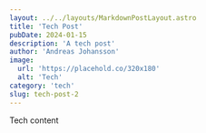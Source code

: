 ```yaml
---
layout: ../../layouts/MarkdownPostLayout.astro
title: 'Tech Post'
pubDate: 2024-01-15
description: 'A tech post'
author: 'Andreas Johansson'
image:
  url: 'https://placehold.co/320x180'
  alt: 'Tech'
category: 'tech'
slug: tech-post-2
---
```


Tech content
